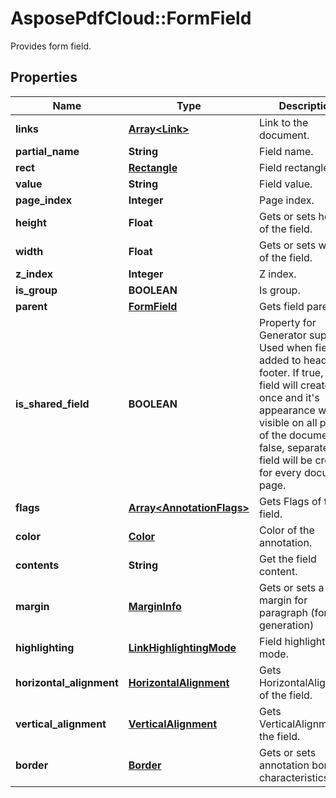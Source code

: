 ﻿# AsposePdfCloud::FormField
Provides form field.

## Properties
Name | Type | Description | Notes
------------ | ------------- | ------------- | -------------
**links** | [**Array&lt;Link&gt;**](Link.md) | Link to the document. | [optional] 
**partial_name** | **String** | Field name. | [optional] 
**rect** | [**Rectangle**](Rectangle.md) | Field rectangle. | [optional] 
**value** | **String** | Field value. | [optional] 
**page_index** | **Integer** | Page index. | 
**height** | **Float** | Gets or sets height of the field. | [optional] 
**width** | **Float** | Gets or sets width of the field. | [optional] 
**z_index** | **Integer** | Z index. | [optional] 
**is_group** | **BOOLEAN** | Is group. | [optional] 
**parent** | [**FormField**](FormField.md) | Gets field parent. | [optional] 
**is_shared_field** | **BOOLEAN** | Property for Generator support. Used when field is added to header or footer. If true, this field will created once and it&#39;s appearance will be visible on all pages of the document. If false, separated field will be created for every document page. | [optional] 
**flags** | [**Array&lt;AnnotationFlags&gt;**](AnnotationFlags.md) | Gets Flags of the field. | [optional] 
**color** | [**Color**](Color.md) | Color of the annotation. | [optional] 
**contents** | **String** | Get the field content. | [optional] 
**margin** | [**MarginInfo**](MarginInfo.md) | Gets or sets a outer margin for paragraph (for pdf generation) | [optional] 
**highlighting** | [**LinkHighlightingMode**](LinkHighlightingMode.md) | Field highlighting mode. | [optional] 
**horizontal_alignment** | [**HorizontalAlignment**](HorizontalAlignment.md) | Gets HorizontalAlignment of the field. | [optional] 
**vertical_alignment** | [**VerticalAlignment**](VerticalAlignment.md) | Gets VerticalAlignment of the field. | [optional] 
**border** | [**Border**](Border.md) | Gets or sets annotation border characteristics. | [optional] 


